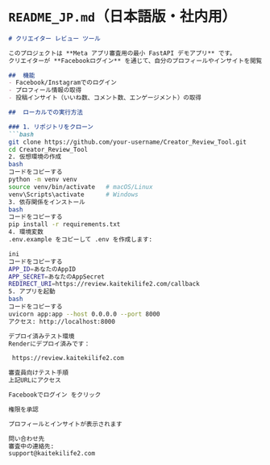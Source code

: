 #  `README_JP.md`（日本語版・社内用）

```markdown
# クリエイター レビュー ツール

このプロジェクトは **Meta アプリ審査用の最小 FastAPI デモアプリ** です。  
クリエイターが **Facebookログイン** を通じて、自分のプロフィールやインサイトを閲覧できる流れを確認できます。

##  機能
- Facebook/Instagramでのログイン
- プロフィール情報の取得
- 投稿インサイト（いいね数、コメント数、エンゲージメント）の取得

##  ローカルでの実行方法

### 1. リポジトリをクローン
```bash
git clone https://github.com/your-username/Creator_Review_Tool.git
cd Creator_Review_Tool
2. 仮想環境の作成
bash
コードをコピーする
python -m venv venv
source venv/bin/activate   # macOS/Linux
venv\Scripts\activate      # Windows
3. 依存関係をインストール
bash
コードをコピーする
pip install -r requirements.txt
4. 環境変数
.env.example をコピーして .env を作成します:

ini
コードをコピーする
APP_ID=あなたのAppID
APP_SECRET=あなたのAppSecret
REDIRECT_URI=https://review.kaitekilife2.com/callback
5. アプリを起動
bash
コードをコピーする
uvicorn app:app --host 0.0.0.0 --port 8000
アクセス: http://localhost:8000

デプロイ済みテスト環境
Renderにデプロイ済みです：

 https://review.kaitekilife2.com

審査員向けテスト手順
上記URLにアクセス

Facebookでログイン をクリック

権限を承認

プロフィールとインサイトが表示されます

問い合わせ先
審査中の連絡先:
support@kaitekilife2.com
